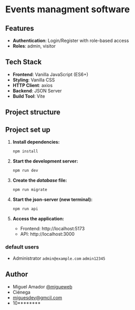 # Events managment software


## Features

- **Authentication**: Login/Register with role-based access
- **Roles**: admin, visitor

## Tech Stack

- **Frontend**: Vanilla JavaScript (ES6+)
- **Styling**: Vanilla CSS
- **HTTP Client**: axios
- **Backend**: JSON Server
- **Build Tool**: Vite

## Project structure

## Project set up

1. **Install dependencies:**
   ```bash
   npm install
   ```

2. **Start the development server:**
   ```bash
   npm run dev
   ```
3. **Create the *database* file:**
   ```bash
   npm run migrate
   ```

4. **Start the json-server (new terminal):**
   ```bash
   npm run api
   ```

5. **Access the application:**
   - Frontend: http://localhost:5173
   - API: http://localhost:3000
 
### default users 
+ Administrator `admin@example.com` `admin12345`

## Author
+ Miguel Amador [@migueweb](https://github.com/migueweb)
+ Ciénega
+ miguesdev@gmcil.com
+ 10********